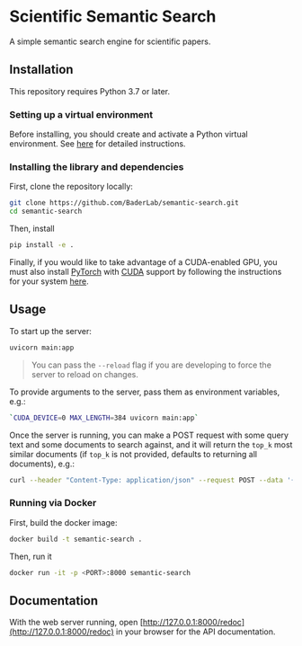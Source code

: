 # Scientific Semantic Search

A simple semantic search engine for scientific papers.

## Installation

This repository requires Python 3.7 or later.

### Setting up a virtual environment

Before installing, you should create and activate a Python virtual environment. See [here](https://github.com/allenai/allennlp#installing-via-pip) for detailed instructions.

### Installing the library and dependencies

First, clone the repository locally:

```bash
git clone https://github.com/BaderLab/semantic-search.git
cd semantic-search
```

Then, install

```bash
pip install -e .
```

Finally, if you would like to take advantage of a CUDA-enabled GPU, you must also install [PyTorch](https://pytorch.org/) with [CUDA](https://developer.nvidia.com/cuda-zone) support by following the instructions for your system [here](https://pytorch.org/get-started/locally/).

## Usage

To start up the server:

```bash
uvicorn main:app
```

> You can pass the `--reload` flag if you are developing to force the server to reload on changes.

To provide arguments to the server, pass them as environment variables, e.g.:

```bash
`CUDA_DEVICE=0 MAX_LENGTH=384 uvicorn main:app`
```

Once the server is running, you can make a POST request with some query text and some documents to search against, and it will return the `top_k` most similar documents (if `top_k` is not provided, defaults to returning all documents), e.g.:

```bash
curl --header "Content-Type: application/json" --request POST --data '{"query":{"uid":"someid","text":"The TGF-beta superfamily of growth and differentiation factors, including TGF-beta, Activins and bone morphogenetic proteins (BMPs) play critical roles in regulating the development of many organisms."},"documents":[{"uid":"9887103","text":"The Drosophila activin receptor baboon signals through dSmad2 and controls cell proliferation but not patterning during larval development.\n"},{"uid":"30049242","text":"Transcriptional up-regulation of the TGF-β intracellular signaling transducer Mad of Drosophila larvae in response to parasitic nematode infection.\n"},{"uid":"22936248","text":"High-fidelity promoter profiling reveals widespread alternative promoter usage and transposon-driven developmental gene expression.\n"}],"top_k":3}' http://localhost:8000/
```

### Running via Docker

First, build the docker image:

```bash
docker build -t semantic-search .
```

Then, run it

```bash
docker run -it -p <PORT>:8000 semantic-search
```

## Documentation

With the web server running, open [http://127.0.0.1:8000/redoc](http://127.0.0.1:8000/redoc) in your browser for the API documentation.
